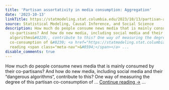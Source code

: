 ```yaml
---
title: 'Partisan assortativity in media consumption: Aggregation'
date: '2023-10-13'
linkTitle: https://statmodeling.stat.columbia.edu/2023/10/13/partisan-assortativity-in-media-consumption-aggregation/
source: Statistical Modeling, Causal Inference, and Social Science
description: How much do people consume news media that is mainly consumed by their
  co-partisans? And how do new media, including social media and their &#8220;dangerous
  algorithms&#8220;, contribute to this? One way of measuring the degree of this partisan
  co-consumption of &#8230; <a href="https://statmodeling.stat.columbia.edu/2023/10/13/partisan-assortativity-in-media-consumption-aggregation/">Continue
  reading <span class="meta-nav">&#8594;</span></a> ...
disable_comments: true
---
```

How much do people consume news media that is mainly consumed by their co-partisans? And how do new media, including social media and their &#8220;dangerous algorithms&#8220;, contribute to this? One way of measuring the degree of this partisan co-consumption of &#8230; <a href="https://statmodeling.stat.columbia.edu/2023/10/13/partisan-assortativity-in-media-consumption-aggregation/">Continue reading <span class="meta-nav">&#8594;</span></a> ...